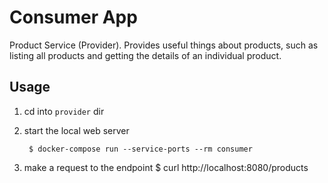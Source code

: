 # Consumer App

Product Service (Provider). Provides useful things about products, such as listing all products and getting the details of an individual product.

## Usage

1. cd into `provider` dir

1. start the local web server

        $ docker-compose run --service-ports --rm consumer

1. make a request to the endpoint
        $ curl http://localhost:8080/products
